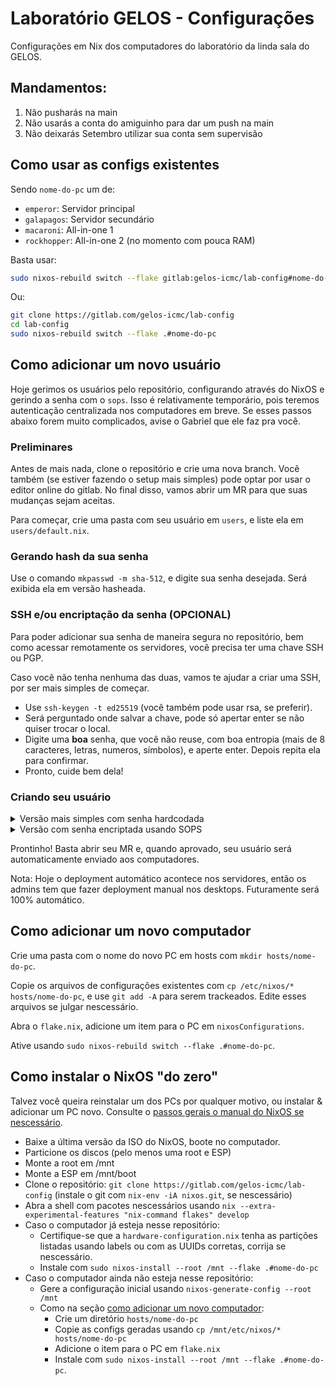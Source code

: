 # Laboratório GELOS - Configurações

Configurações em Nix dos computadores do laboratório da linda sala do GELOS.

## Mandamentos:

1. Não pusharás na main
2. Não usarás a conta do amiguinho para dar um push na main
3. Não deixarás Setembro utilizar sua conta sem supervisão

## Como usar as configs existentes
Sendo `nome-do-pc` um de:

- `emperor`: Servidor principal
- `galapagos`: Servidor secundário
- `macaroni`: All-in-one 1
- `rockhopper`: All-in-one 2 (no momento com pouca RAM)

Basta usar:
```bash
sudo nixos-rebuild switch --flake gitlab:gelos-icmc/lab-config#nome-do-pc
```
Ou:
```bash
git clone https://gitlab.com/gelos-icmc/lab-config
cd lab-config
sudo nixos-rebuild switch --flake .#nome-do-pc
```

## Como adicionar um novo usuário

Hoje gerimos os usuários pelo repositório, configurando através do NixOS e
gerindo a senha com o `sops`. Isso é relativamente temporário, pois teremos
autenticação centralizada nos computadores em breve. Se esses passos abaixo
forem muito complicados, avise o Gabriel que ele faz pra você.

### Preliminares

Antes de mais nada, clone o repositório e crie uma nova branch. Você também (se
estiver fazendo o setup mais simples) pode optar por usar o editor online do
gitlab. No final disso, vamos abrir um MR para que suas mudanças sejam
aceitas.

Para começar, crie uma pasta com seu usuário em `users`, e liste ela em
`users/default.nix`.

### Gerando hash da sua senha

Use o comando `mkpasswd -m sha-512`, e digite sua senha desejada. Será exibida
ela em versão hasheada.

### SSH e/ou encriptação da senha (OPCIONAL)

Para poder adicionar sua senha de maneira segura no repositório, bem como
acessar remotamente os servidores, você precisa ter uma chave SSH ou PGP.

Caso você não tenha nenhuma das duas, vamos te ajudar a criar uma SSH, por ser
mais simples de começar.

- Use `ssh-keygen -t ed25519` (você também pode usar rsa, se preferir).
- Será perguntado onde salvar a chave, pode só apertar enter se não quiser
  trocar o local.
- Digite uma **boa** senha, que você não reuse, com boa entropia (mais de 8
  caracteres, letras, numeros, símbolos), e aperte enter. Depois repita ela
  para confirmar.
- Pronto, cuide bem dela!

### Criando seu usuário

<details>
<summary>Versão mais simples com senha hardcodada</summary>
Aora dentro da sua pasta de usuário, crie um arquivo `default.nix`. Siga esse
exemplo (troque `seu-nome` pelo seu usuário, claro):
```nix
{ pkgs, ... }:
{
  users.users.seu-nome = {
    isNormalUser = true;
    # Pode trocar sua shell, se não for usar o bash
    # shell = pkgs.fish;
    extraGroups = [
      # Lembre de colocar se for usar um dos desktops
      "networkmanager"
    ];
    openssh.authorizedKeys.keys = [
      # Coloque sua chave pública SSH aqui
      "ssh-rsa ......"
    ];
    initialHashedPassword = "coloque sua senha haseada aqui";
  };
}
```
</details>

<details>
<summary>Versão com senha encriptada usando SOPS</summary>

Caso você use chave SSH, gere a versão age com `ssh-to-age <
~/.ssh/id_ed25519.pub` (trocando o caminho se nescessário).

Caso use PGP, pegue o fingerprint usando `gpg -K`

Abra o arquivo .sops.yaml:
- Adicione sua chave em dentro da seção `admins` em `keys` Deve ficar assim:
```yaml
keys:
  - &servers
  # ...chaves de servidores...
  - &admins
    age:
    # ...outras pessoas que usam age...
    - &admin_seu_nome sua chave publica age aqui # caso você use age
    pgp:
    # ...outras pessoas que usam pgp...
    - &admin_seu_nome sua fingerprint PGP aqui # caso você use pgp
```
- Adicione uma `creation_rule`, pode copiar a de alguém e trocar o usuário pelo
  seu. Deve ficar algo assim:
```yaml
creation_rules:
  # ...outras regras das pessoas aqui...
  - path_regex: users/seu-nome/pass.yaml
    key_groups:
    - age: # Troque por pgp ou age
      - *admin_seu_nome
      <<: *servers
```
- Crie e edite o seu arquivo de segredos com `sops users/seu-nome/pass.yaml`. Deve ficar assim:
```yaml
seu-nome-password: "hash da sua senha aqui"
```

Aora dentro da sua pasta de usuário, crie um arquivo `default.nix`. Siga esse
exemplo (troque `seu-nome` pelo seu usuário, claro):
```nix
{ pkgs, config, ... }:
{
  sops.secrets.seu-nome-password = {
    sopsFile = ./pass.yaml;
    neededForUsers = true;
  };

  users.users.seu-nome = {
    isNormalUser = true;
    # Pode trocar sua shell, se não for usar o bash
    # shell = pkgs.fish;
    extraGroups = [
      # Lembre de colocar se for usar um dos desktops
      "networkmanager"
    ];
    openssh.authorizedKeys.keys = [
      # Coloque sua chave pública SSH aqui
      "ssh-rsa ......"
    ];
    passwordFile = config.sops.secrets.seu-nome-password.path;
  };
}
```
</details>

Prontinho! Basta abrir seu MR e, quando aprovado, seu usuário será
automaticamente enviado aos computadores.

Nota: Hoje o deployment automático acontece nos servidores, então os admins tem
que fazer deployment manual nos desktops. Futuramente será 100% automático.

## Como adicionar um novo computador
Crie uma pasta com o nome do novo PC em hosts com `mkdir hosts/nome-do-pc`.

Copie os arquivos de configurações existentes com `cp /etc/nixos/* hosts/nome-do-pc`, e use `git add -A` para serem trackeados. Edite esses arquivos se julgar nescessário.

Abra o `flake.nix`, adicione um item para o PC em `nixosConfigurations`.

Ative usando `sudo nixos-rebuild switch --flake .#nome-do-pc`.

## Como instalar o NixOS "do zero"
Talvez você queira reinstalar um dos PCs por qualquer motivo, ou instalar &
adicionar um PC novo. Consulte o [passos gerais o manual do NixOS se
nescessário](https://nixos.org/manual/nixos/stable/index.html#ch-installation).

- Baixe a última versão da ISO do NixOS, boote no computador.
- Particione os discos (pelo menos uma root e ESP)
- Monte a root em /mnt
- Monte a ESP em /mnt/boot
- Clone o repositório: `git clone https://gitlab.com/gelos-icmc/lab-config`
  (instale o git com `nix-env -iA nixos.git`, se nescessário)
- Abra a shell com pacotes nescessários usando `nix --extra-experimental-features "nix-command flakes" develop`
- Caso o computador já esteja nesse repositório:
    - Certifique-se que a `hardware-configuration.nix` tenha as partições
      listadas usando labels ou com as UUIDs corretas, corrija se nescessário.
    - Instale com `sudo nixos-install --root /mnt --flake .#nome-do-pc`
- Caso o computador ainda não esteja nesse repositório:
    - Gere a configuração inicial usando `nixos-generate-config --root /mnt`
    - Como na seção [como adicionar um novo computador](#como-adicionar-um-novo-computador):
        - Crie um diretório `hosts/nome-do-pc`
        - Copie as configs geradas usando `cp /mnt/etc/nixos/* hosts/nome-do-pc`
        - Adicione o item para o PC em `flake.nix`
        - Instale com `sudo nixos-install --root /mnt --flake .#nome-do-pc`.
